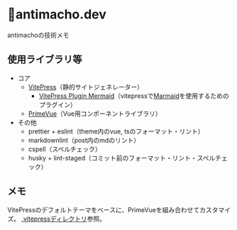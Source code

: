# 🚀antimacho.dev

antimachoの技術メモ

## 使用ライブラリ等

- コア
  - [VitePress](https://vitepress.dev/)（静的サイトジェネレーター）
    - [VitePress Plugin Mermaid](https://emersonbottero.github.io/vitepress-plugin-mermaid/)（vitepressで[Marmaid](https://mermaid.js.org/)を使用するためのプラグイン）
  - [PrimeVue](https://primevue.org/)（Vue用コンポーネントライブラリ）
- その他
  - prettier + eslint（theme内のvue, tsのフォーマット・リント）
  - markdownlint（post内のmdのリント）
  - cspell（スペルチェック）
  - husky + lint-staged（コミット前のフォーマット・リント・スペルチェック）

## メモ

VitePressのデフォルトテーマをベースに、PrimeVueを組み合わせてカスタマイズ。
[.vitepressディレクトリ](https://github.com/antimacho612/antimacho.dev/tree/main/.vitepress)参照。
